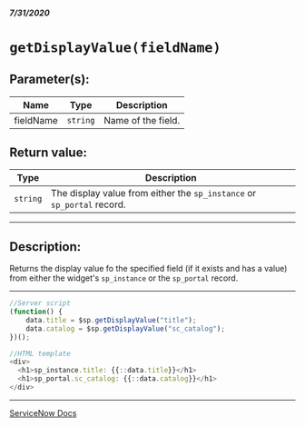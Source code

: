 ##### 7/31/2020
# `getDisplayValue(fieldName)`
## Parameter(s):
| Name | Type | Description |
|---|---|---|
| fieldName | `string` | Name of the field. |

## Return value:
| Type | Description |
|---|---|
| `string` | The display value from either the `sp_instance` or `sp_portal` record. |

---

## Description:
Returns the display value fo the specified field (if it exists and has a value) from either the widget's `sp_instance` or the `sp_portal` record.

---

```js
//Server script
(function() {
    data.title = $sp.getDisplayValue("title");
    data.catalog = $sp.getDisplayValue("sc_catalog");
})();

//HTML template
<div>
  <h1>sp_instance.title: {{::data.title}}</h1>
  <h1>sp_portal.sc_catalog: {{::data.catalog}}</h1>
</div>
```

---

[ServiceNow Docs](https://developer.servicenow.com/dev.do#!/reference/api/newyork/server/no-namespace/c_GlideSPScriptableScopedAPI#r_GSPS-getDisplayValue_S)